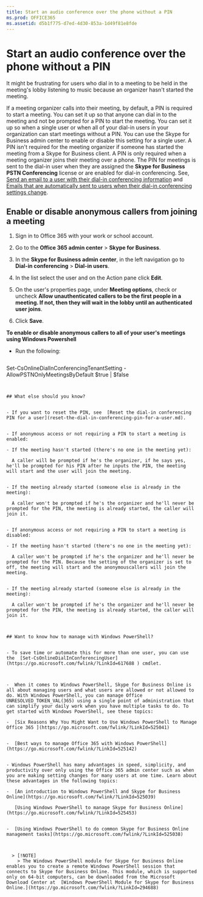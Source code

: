 ```yaml
---
title: Start an audio conference over the phone without a PIN
ms.prod: OFFICE365
ms.assetid: d5b1f775-d7ed-4d30-853a-1d49f81e8fde
---
```



# Start an audio conference over the phone without a PIN

It might be frustrating for users who dial in to a meeting to be held in the meeting's lobby listening to music because an organizer hasn't started the meeting. 
  
    
    

If a meeting organizer calls into their meeting, by default, a PIN is required to start a meeting. You can set it up so that anyone can dial in to the meeting and not be prompted for a PIN to start the meeting. You can set it up so when a single user or when all of your dial-in users in your organization can start meetings without a PIN. You can use the Skype for Business admin center to enable or disable this setting for a single user. 
A PIN isn't required for the meeting organizer if someone has started the meeting from a Skype for Business client. A PIN is only required when a meeting organizer joins their meeting over a phone. The PIN for meetings is sent to the dial-in user when they are assigned the **Skype for Business PSTN Conferencing** license or are enabled for dial-in conferencing. See, [Send an email to a user with their dial-in conferencing information](send-an-email-to-a-user-with-their-dial-in-conferencing-information.md) and [Emails that are automatically sent to users when their dial-in conferencing settings change](emails-that-are-automatically-sent-to-users-when-their-dial-in-conferencing-sett.md).
  
    
    


## Enable or disable anonymous callers from joining a meeting


1. Sign in to Office 365 with your work or school account.
    
  
2. Go to the **Office 365 admin center** > **Skype for Business**.
    
  
3. In the **Skype for Business admin center**, in the left navigation go to **Dial-in conferencing** > **Dial-in users**. 
    
  
4. In the list select the user and on the Action pane click **Edit**. 
    
  
5. On the user's properties page, under **Meeting options**, check or uncheck **Allow unauthenticated callers to be the first people in a meeting. If not, then they will wait in the lobby until an authenticated user joins**.
    
  
6. Click **Save**. 
    
  
 **To enable or disable anonymous callers to all of your user's meetings using Windows Powershell**
  
    
    

- Run the following: 
    
  ```
  
Set-CsOnlineDialInConferencingTenantSetting -AllowPSTNOnlyMeetingsByDefault $true | $false
  ```


## What else should you know?


- If you want to reset the PIN, see  [Reset the dial-in conferencing PIN for a user](reset-the-dial-in-conferencing-pin-for-a-user.md).
    
  
- If anonymous access or not requiring a PIN to start a meeting is enabled:
    
  - If the meeting hasn't started (there's no one in the meeting yet):
    
    A caller will be prompted if he's the organizer, if he says yes, he'll be prompted for his PIN after he inputs the PIN, the meeting will start and the user will join the meeting.
    
  
  - If the meeting already started (someone else is already in the meeting):
    
    A caller won't be prompted if he's the organizer and he'll never be prompted for the PIN, the meeting is already started, the caller will join it.
    
  
- If anonymous access or not requiring a PIN to start a meeting is disabled: 
    
  - If the meeting hasn't started (there's no one in the meeting yet):
    
    A caller won't be prompted if he's the organizer and he'll never be prompted for the PIN. Because the setting of the organizer is set to off, the meeting will start and the anonymouscallers will join the meeting.
    
  
  - If the meeting already started (someone else is already in the meeting):
    
    A caller won't be prompted if he's the organizer and he'll never be prompted for the PIN, the meeting is already started, the caller will join it.
    
  

## Want to know how to manage with Windows PowerShell?


- To save time or automate this for more than one user, you can use the  [Set-CsOnlineDialInConferencingUser](https://go.microsoft.com/fwlink/?LinkId=617688 ) cmdlet.
    
  

-  When it comes to Windows PowerShell, Skype for Business Online is all about managing users and what users are allowed or not allowed to do. With Windows PowerShell, you can manage Office UNRESOLVED_TOKEN_VAL(365) using a single point of administration that can simplify your daily work when you have multiple tasks to do. To get started with Windows PowerShell, see these topics:
    
  -  [Six Reasons Why You Might Want to Use Windows PowerShell to Manage Office 365 ](https://go.microsoft.com/fwlink/?LinkId=525041)
    
  
  -  [Best ways to manage Office 365 with Windows PowerShell](https://go.microsoft.com/fwlink/?LinkId=525142)
    
  
- Windows PowerShell has many advantages in speed, simplicity, and productivity over only using the Office 365 admin center such as when you are making setting changes for many users at one time. Learn about these advantages in the following topics: 
    
  -  [An introduction to Windows PowerShell and Skype for Business Online](https://go.microsoft.com/fwlink/?LinkId=525039)
    
     [Using Windows PowerShell to manage Skype for Business Online](https://go.microsoft.com/fwlink/?LinkId=525453)
    
  
  -  [Using Windows PowerShell to do common Skype for Business Online management tasks](https://go.microsoft.com/fwlink/?LinkId=525038)
    
  

    > [!NOTE]
      > The Windows PowerShell module for Skype for Business Online enables you to create a remote Windows PowerShell session that connects to Skype for Business Online. This module, which is supported only on 64-bit computers, can be downloaded from the Microsoft Download Center at  [Windows PowerShell Module for Skype for Business Online.](https://go.microsoft.com/fwlink/?LinkId=294688)

